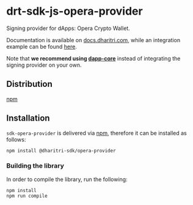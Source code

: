 # drt-sdk-js-opera-provider

Signing provider for dApps: Opera Crypto Wallet. 

Documentation is available on [docs.dharitri.com](https://docs.dharitri.com/sdk-and-tools/moajs/moajs-signing-providers/), while an integration example can be found [here](https://github.com/DharitriOne/drt-sdk-js-examples/tree/main/signing-providers).

Note that **we recommend using [dapp-core](https://github.com/DharitriOne/drt-sdk-dapp)** instead of integrating the signing provider on your own.

## Distribution

[npm](https://www.npmjs.com/package/@dharitri-sdk/opera-provider)

## Installation

`sdk-opera-provider` is delivered via [npm](https://www.npmjs.com/package/@dharitri-sdk/opera-provider), therefore it can be installed as follows:

```
npm install @dharitri-sdk/opera-provider
```

### Building the library

In order to compile the library, run the following:

```
npm install
npm run compile
```
